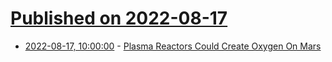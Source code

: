 # [Published on 2022-08-17](index.md)

* [2022-08-17, 10:00:00](https://science.slashdot.org/story/22/08/16/2112241/plasma-reactors-could-create-oxygen-on-mars?utm_source=rss1.0mainlinkanon&utm_medium=feed) - [Plasma Reactors Could Create Oxygen On Mars](https://science.slashdot.org/story/22/08/16/2112241/plasma-reactors-could-create-oxygen-on-mars?utm_source=rss1.0mainlinkanon&utm_medium=feed)
